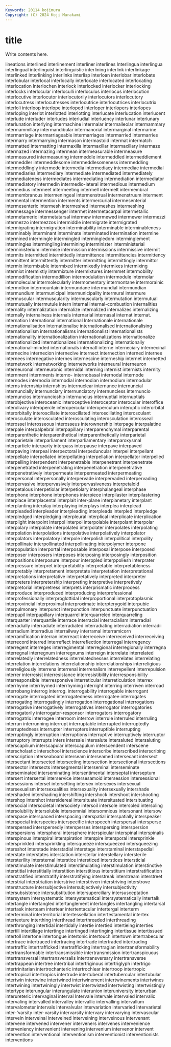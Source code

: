 ```yaml
---
Keywords: 20114 kojimura
Copyright: (C) 2024 Koji Murakami
---
```


# title

Write contents here.



lineations interlined interlinement interliner interlines
Interlingua interlingua interlingual interlinguist interlinguistic interlining interlink interlinkage interlinked interlinking
interlinks interlisp interloan interlobar interlobate interlobular interlocal interlocally interlocate interlocated
interlocating interlocation Interlochen interlock interlocked interlocker interlocking interlocks interlocular interloculli
interloculus interlocus interlocution interlocutive interlocutor interlocutorily interlocutors interlocutory interlocutress interlocutresses
interlocutrice interlocutrices interlocutrix interloli interloop interlope interloped interloper interlopers interlopes
interloping interlot interlotted interlotting interlucate interlucation interlucent interlude interluder interludes
interludial interluency interlunar interlunary interlunation interlying intermachine intermalar intermalleolar intermammary
intermammillary intermandibular intermanorial intermarginal intermarine intermarriage intermarriageable intermarriages intermarried intermarries
intermarry intermarrying intermason intermastoid intermat intermatch intermatted intermatting intermaxilla intermaxillar
intermaxillary intermaze intermazed intermazing intermean intermeasurable intermeasure intermeasured intermeasuring intermeddle
intermeddled intermeddlement intermeddler intermeddlesome intermeddlesomeness intermeddling intermeddlingly intermede intermedia intermediacy
intermediae intermedial intermediaries intermediary intermediate intermediated intermediately intermediateness intermediates intermediating
intermediation intermediator intermediatory intermedin intermedio-lateral intermedious intermedium intermedius intermeet intermeeting
intermell intermelt intermembral intermembranous intermeningeal intermenstrual intermenstruum interment intermental intermention
interments intermercurial intermesenterial intermesenteric intermesh intermeshed intermeshes intermeshing intermessage intermessenger
intermet intermetacarpal intermetallic intermetameric intermetatarsal intermew intermewed intermewer intermezzi intermezzo
intermezzos intermiddle intermigrate intermigrated intermigrating intermigration interminability interminable interminableness interminably
interminant interminate interminated intermination intermine intermined intermingle intermingled intermingledom interminglement
intermingles intermingling intermining interminister interministerial interministerium intermise intermission intermissions intermissive
intermit intermits intermitted intermittedly intermittence intermittencies intermittency intermittent intermittently intermitter
intermitting intermittingly intermittor intermix intermixable intermixed intermixedly intermixes intermixing intermixt
intermixtly intermixture intermixtures intermmet intermobility intermodification intermodillion intermodulation intermodule intermolar
intermolecular intermolecularly intermomentary intermontane intermorainic intermotion intermountain intermundane intermundial intermundian
intermundium intermunicipal intermunicipality intermural intermure intermuscular intermuscularity intermuscularly intermutation intermutual
intermutually intermutule intern internal internal-combustion internalities internality internalization internalize internalized
internalizes internalizing internally internalness internals internarial internasal internat internat. internation
International international Internationale internationale internationalisation internationalise internationalised internationalising internationalism internationalisms
internationalist internationalists internationality internationalization internationalizations internationalize internationalized internationalizes internationalizing internationally
international-minded internationals internatl interne interneciary internecinal internecine internecion internecive internect
internection interned internee internees internegative internes internescine interneship internet internetted
internetwork internetworking internetworks interneural interneuron interneuronal interneuronic internidal interning internist
internists internity internment internments interno- internobasal internodal internode internodes internodia
internodial internodian internodium internodular interns internship internships internuclear internunce internuncial
internuncially internunciary internunciatory internunciess internuncio internuncios internuncioship internuncius internuptial internuptials
interobjective interoceanic interoceptive interoceptor interocular interoffice interolivary interopercle interopercular interoperculum
interoptic interorbital interorbitally interoscillate interoscillated interoscillating interosculant interosculate interosculated interosculating
interosculation interosseal interossei interosseous interosseus interownership interpage interpalatine interpale interpalpebral
interpapillary interparenchymal interparental interparenthetic interparenthetical interparenthetically interparietal interparietale interparliament interparliamentary
interparoxysmal interparticle interparty interpass interpause interpave interpaved interpaving interpeal interpectoral
interpeduncular interpel interpellant interpellate interpellated interpellating interpellation interpellator interpelled interpelling
interpendent interpenetrable interpenetrant interpenetrate interpenetrated interpenetrating interpenetration interpenetrative interpenetratively interpermeate
interpermeated interpermeating interpersonal interpersonally interpervade interpervaded interpervading interpervasive interpervasively interpervasiveness
interpetaloid interpetalous interpetiolar interpetiolary interphalangeal interphase Interphone interphone interphones interpiece
interpilaster interpilastering interplace interplacental interplait inter-plane interplanetary interplant interplanting interplay
interplaying interplays interplea interplead interpleaded interpleader interpleading interpleads interpled interpledge
interpledged interpledging interpleural interplical interplicate interplication interplight interpoint Interpol interpol
interpolable interpolant interpolar interpolary interpolate interpolated interpolater interpolates interpolating interpolation
interpolations interpolative interpolatively interpolator interpolators interpolatory interpole interpolish interpolitical interpolity
interpollinate interpollinated interpollinating interpolymer interpone interpopulation interportal interposable interposal interpose
interposed interposer interposers interposes interposing interposingly interposition interpositions interposure interpour
interppled interppoliesh interprater interpressure interpret interpretability interpretable interpretableness interpretably interpretament
interpretate interpretation interpretational interpretations interpretative interpretatively interpreted interpreter interpreters interpretership
interpreting interpretive interpretively interpretorial interpretress interprets interprismatic interprocess interproduce interproduced
interproducing interprofessional interprofessionally interproglottidal interproportional interprotoplasmic interprovincial interproximal interproximate interpterygoid
interpubic interpulmonary interpunct interpunction interpunctuate interpunctuation interpupil interpupillary interquarrel interquarreled
interquarreling interquarter interquartile interrace interracial interracialism interradial interradially interradiate interradiated
interradiating interradiation interradii interradium interradius interrailway interramal interramicorn interramification interran
interreact interreceive interreceived interreceiving interrecord interred interreflect interreflection interregal interregency
interregent interreges interregimental interregional interregionally interregna interregnal interregnum interregnums interreign
interrelate interrelated interrelatedly interrelatedness interrelatednesses interrelates interrelating interrelation interrelations interrelationship
interrelationships interreligious interreligiously interrena interrenal interrenalism interrepellent interrepulsion interrer interresist
interresistance interresistibility interresponsibility interresponsible interresponsive interreticular interreticulation interrex interrhyme interrhymed
interrhyming interright interring interriven interroad interrobang interrog interrog. interrogability interrogable
interrogant interrogate interrogated interrogatedness interrogatee interrogates interrogating interrogatingly interrogation interrogational
interrogations interrogative interrogatively interrogatives interrogator interrogatories interrogatorily interrogator-responsor interrogators interrogatory
interrogatrix interrogee interroom interrow interrule interruled interruling interrun interrunning interrupt
interruptable interrupted interruptedly interruptedness interrupter interrupters interruptible interrupting interruptingly interruption
interruptions interruptive interruptively interruptor interruptory interrupts inters intersale intersalute intersaluted
intersaluting interscapilium interscapular interscapulum interscendent interscene interscholastic interschool interscience interscribe
interscribed interscribing interscription interseaboard interseam interseamed intersecant intersect intersectant intersected
intersecting intersection intersectional intersections intersector intersects intersegmental interseminal interseminate interseminated
interseminating intersentimental interseptal interseptum intersert intersertal interservice intersesamoid intersession intersessional
intersessions interset intersetting intersex intersexes intersexual intersexualism intersexualities intersexuality intersexually
intershade intershaded intershading intershifting intershock intershoot intershooting intershop intershot intersidereal
intersituate intersituated intersituating intersocial intersocietal intersociety intersoil intersole intersoled intersoling
intersolubility intersoluble intersomnial intersomnious intersonant intersow interspace interspaced interspacing interspatial
interspatially interspeaker interspecial interspecies interspecific interspeech interspersal intersperse interspersed interspersedly
intersperses interspersing interspersion interspersions interspheral intersphere interspicular interspinal interspinalis interspinous
interspiral interspiration interspire intersporal intersprinkle intersprinkled intersprinkling intersqueeze intersqueezed intersqueezing
intersshot interstade interstadial interstage interstaminal interstapedial interstate interstates interstation interstellar
interstellary intersterile intersterility intersternal interstice intersticed interstices intersticial interstimulate interstimulated
interstimulating interstimulation interstinctive interstitial interstitially interstition interstitious interstitium interstratification interstratified
interstratify interstratifying interstreak interstream interstreet interstrial interstriation interstrive interstriven interstriving
interstrove interstructure intersubjective intersubjectively intersubjectivity intersubsistence intersubstitution intersuperciliary intersusceptation intersystem
intersystematic intersystematical intersystematically intertalk intertangle intertangled intertanglement intertangles intertangling intertarsal
intertask interteam intertear intertentacular intertergal interterm interterminal interterritorial intertessellation intertestamental
intertex intertexture interthing interthread interthreaded interthreading interthronging intertidal intertidally intertie
intertied intertieing interties intertill intertillage intertinge intertinged intertinging intertissue intertissued
intertoll intertone intertongue intertonic intertouch intertown intertrabecular intertrace intertraced intertracing
intertrade intertraded intertrading intertraffic intertrafficked intertrafficking intertragian intertransformability intertransformable intertransmissible
intertransmission intertranspicuous intertransversal intertransversalis intertransversary intertransverse intertrappean intertree intertribal intertriginous
intertriglyph intertrigo intertrinitarian intertrochanteric intertrochlear intertroop intertropic intertropical intertropics intertrude
intertuberal intertubercular intertubular intertwin intertwine intertwined intertwinement intertwinements intertwines intertwining
intertwiningly intertwist intertwisted intertwisting intertwistingly Intertype interungular interungulate interunion interuniversity
interurban interureteric intervaginal interval Intervale intervale intervaled intervalic intervaling intervalled
intervalley intervallic intervalling intervallum intervalometer intervals intervalvular intervariation intervaried intervarietal
inter-'varsity inter-varsity intervarsity intervary intervarying intervascular intervein interveinal interveined interveining
interveinous intervenant intervene intervened intervener interveners intervenes intervenience interveniency intervenient
intervening intervenium intervenor intervent intervention interventional interventionism interventionist interventionists interventions
